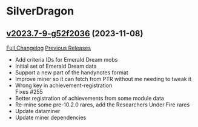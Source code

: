 # SilverDragon

## [v2023.7-9-g52f2036](https://github.com/kemayo/wow-silverdragon/tree/52f2036724a561e6c03f998ac839e0aae0abdbd7) (2023-11-08)
[Full Changelog](https://github.com/kemayo/wow-silverdragon/compare/v2023.7...52f2036724a561e6c03f998ac839e0aae0abdbd7) [Previous Releases](https://github.com/kemayo/wow-silverdragon/releases)

- Add criteria IDs for Emerald Dream mobs  
- Initial set of Emerald Dream data  
- Support a new part of the handynotes format  
- Improve miner so it can fetch from PTR without me needing to tweak it  
- Wrong key in achievement-registration  
    Fixes #255  
- Better registration of achievements from some module data  
- Re-mine some pre-10.2.0 rares, add the Researchers Under Fire rares  
- Update dataminer  
- Update miner dependencies  
